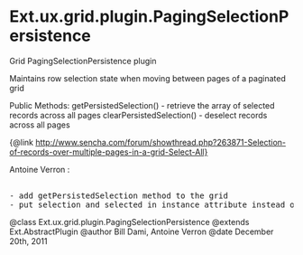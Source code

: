 # Ext.ux.grid.plugin.PagingSelectionPersistence
Grid PagingSelectionPersistence plugin

Maintains row selection state when moving between pages of a paginated grid

Public Methods: getPersistedSelection() - retrieve the array of selected
records across all pages clearPersistedSelection() - deselect records across
all pages

{@link http://www.sencha.com/forum/showthread.php?263871-Selection-of-records-over-multiple-pages-in-a-grid-Select-All}

Antoine Verron :

<pre> 
- add getPersistedSelection method to the grid 
- put selection and selected in instance attribute instead of class attribute
</pre>

@class Ext.ux.grid.plugin.PagingSelectionPersistence
@extends Ext.AbstractPlugin
@author Bill Dami, Antoine Verron
@date December 20th, 2011

